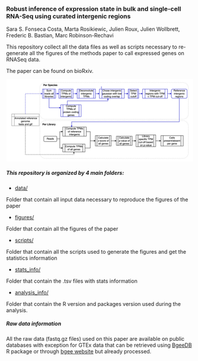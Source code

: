 ### **Robust inference of expression state in bulk and single-cell RNA-Seq using curated intergenic regions**

Sara S. Fonseca Costa, Marta Rosikiewic, Julien Roux, Julien Wollbrett, Frederic B. Bastian, Marc Robinson-Rechavi


This repository collect all the data files as well as scripts necessary to re-generate all the figures of the methods paper to call expressed genes on RNASeq data.

The paper can be found on bioRxiv.

<img src="figures/overview.png" width="1280"/>


##### This repository is organized by 4 main folders:

*   [data/](data/)

Folder that contain all input data necessary to reproduce the figures of the paper

*   [figures/](figures/)

Folder that contain all the figures of the paper

*   [scripts/](scripts/)

Folder that contain all the scripts used to generate the figures and get the statistics information

*   [stats_info/](stats_info/)

Folder that contain the .tsv files with stats information 


*   [analysis_info/](analysis_info/)

Folder that contain the R version and packages version used during the analysis.


##### Raw data information

All the raw data (fastq.gz files) used on this paper are available on public databases with exception for GTEx data that can be retrieved using [BgeeDB](https://bioconductor.org/packages/release/bioc/html/BgeeDB.html) R package or through [bgee website](https://bgee.org/) but already processed.
